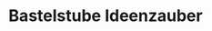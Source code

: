 ---
title: "Bastelstube Ideenzauber"
url: /schwarzenberg-erzgebirge/bastelstube-ideenzauber/
shop: Dorfladen
---